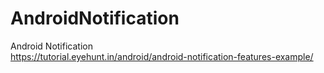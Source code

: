 # AndroidNotification
Android Notification  
https://tutorial.eyehunt.in/android/android-notification-features-example/
